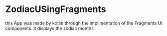 # ZodiacUSingFragments
this App was made by kotlin through the implimentation of the Fragments UI components. 
it displays the zodiac months
